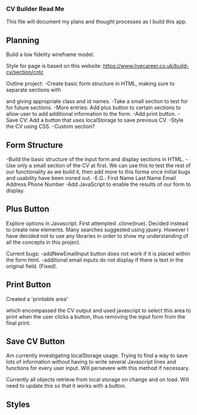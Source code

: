 ### CV Builder Read Me

This file will document my plans and thought processes as I build this app.

## Planning

Build a low fidelity wireframe model.

Style for page is based on this website: https://www.livecareer.co.uk/build-cv/section/cntc

Outline project:
-Create basic form structure in HTML, making sure to separate sections with <div> and giving appropriate class and id names.
-Take a small section to test for for future sections.
-More entries: Add plus button to certain sections to allow user to add additional information to the form.
-Add print button.
-Save CV: Add a button that uses localStorage to save previous CV.
-Style the CV using CSS.
-Custom section?

## Form Structure

-Build the basic structure of the input form and display sections in HTML.
-Use only a small section of the CV at first. We can use this to test the rest of our functionality as we build it, then add more to this forma once initial bugs and usability have been ironed out.
-E.G.:
First Name
Last Name
Email Address
Phone Number
-Add JavaScript to enable the results of our form to display.


## Plus Button

Explore options in Javascript.
First attempted .clone(true).
Decided instead to create new elements.
Many searches suggested using jquery. However I have decided not to use any libraries in order to show my understanding of all the concepts in this project.

Current bugs:
-addNewEmailInput button does not work if it is placed within the form html.
-additional email inputs do not display if there is text in the original field. (Fixed).

## Print Button

Created a 'printable area' <div> which encompassed the CV output and used javascript to select this area to print when the user clicks a button, thus removing the input form from the final print.

## Save CV Button

Am currently investigating localStorage usage. Trying to find a way to save lots of information without having to write several Javascript lines and functions for every user input. Will persevere with this method if necessary.

Currently all objects retrieve from local storage on change and on load. Will need to update this so that it works with a button.



## Styles


